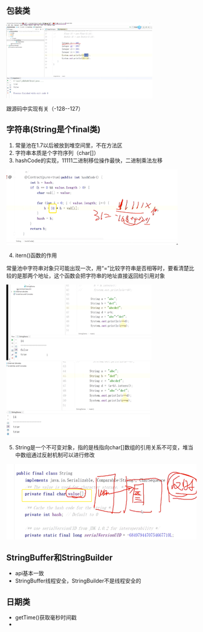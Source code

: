  ## 包装类 
<img src="https://raw.githubusercontent.com/zhouyubiu/gitnotes_images/master/gitnote/2020/03/29/1585497083513-1585497083515.png" weight=400 height=200/>

跟源码中实现有关（-128--127）

## 字符串(String是个final类)
1. 常量池在1.7以后被放到堆空间里，不在方法区
2. 字符串本质是个字符序列（char[]）
3. hashCode的实现，11111二进制移位操作最快，二进制乘法左移 
<img src="https://raw.githubusercontent.com/zhouyubiu/gitnotes_images/master/gitnote/2020/03/30/1585498412135-1585498412138.png" weight=400 height=200/>

4. itern()函数的作用

常量池中字符串对象只可能出现一次，用“=”比较字符串是否相等时，要看清楚比较的是那两个地址，这个函数会把字符串的地址直接返回给引用对象

<img src="https://raw.githubusercontent.com/zhouyubiu/gitnotes_images/master/gitnote/2020/03/30/1585504961487-1585504961491.png" weight=400 height=200/>

<img src="https://raw.githubusercontent.com/zhouyubiu/gitnotes_images/master/gitnote/2020/03/30/1585505013939-1585505013941.png" weight=400 height=200/>

5. String是一个不可变对象，指的是栈指向char[]数组的引用关系不可变，堆当中数组通过反射机制可以进行修改

<img src="https://raw.githubusercontent.com/zhouyubiu/gitnotes_images/master/gitnote/2020/03/30/1585504216545-1585504216548.png" weight=400 height=200/>


## StringBuffer和StringBuilder

- api基本一致
- StringBuffer线程安全，StringBuilder不是线程安全的


## 日期类
- getTime()获取毫秒时间戳 
- 
